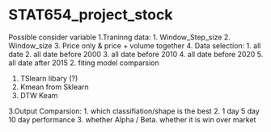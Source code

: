 # STAT654_project_stock

Possible consider variable 
1.Traninng data:
    1. Window_Step_size
    2. Window_size
    3. Price only & price + volume together 
    4. Data selection:
        1. all date
        2. all date before 2000
        3. all date before 2010
        4. all date before 2020
        5. all date after 2015
2. fiting model comparsion
   1. TSlearn libary (?)
   2. Kmean from Sklearn
   3. DTW Keam

3.Output Comparsion:
    1. which classifiation/shape is the best 
    2. 1 day 5 day 10 day performance 
    3. whether Alpha / Beta. whether it is win over market  



